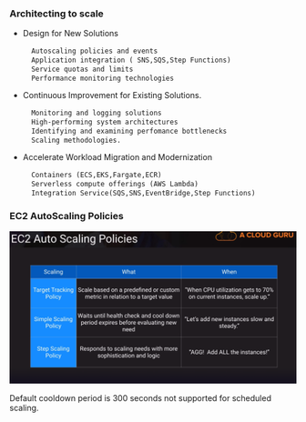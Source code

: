
### Architecting to scale

- Design for New Solutions
    
        Autoscaling policies and events
        Application integration ( SNS,SQS,Step Functions)
        Service quotas and limits
        Performance monitoring technologies

- Continuous Improvement for Existing Solutions.

        Monitoring and logging solutions
        High-performing system architectures
        Identifying and examining perfomance bottlenecks
        Scaling methodologies.


- Accelerate Workload Migration and Modernization

        Containers (ECS,EKS,Fargate,ECR)
        Serverless compute offerings (AWS Lambda)
        Integration Service(SQS,SNS,EventBridge,Step Functions)


### EC2 AutoScaling Policies

![img_13.png](img_13.png)

Default cooldown period is 300 seconds
not supported for scheduled scaling.


